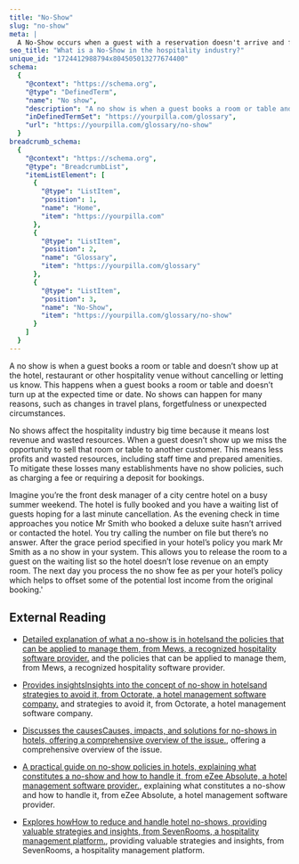```yaml
---
title: "No-Show"
slug: "no-show"
meta: |
  A No-Show occurs when a guest with a reservation doesn't arrive and fails to cancel. This leads to lost revenue as the room or table remains unoccupied.
seo_title: "What is a No-Show in the hospitality industry?"
unique_id: "1724412988794x804505013277674400"
schema:
  {
    "@context": "https://schema.org",
    "@type": "DefinedTerm",
    "name": "No show",
    "description": "A no show is when a guest books a room or table and doesn’t show up at the hotel, restaurant or other hospitality venue without cancelling or notifying in advance. No shows may occur due to changes in travel plans, forgetfulness, or unexpected circumstances.",
    "inDefinedTermSet": "https://yourpilla.com/glossary",
    "url": "https://yourpilla.com/glossary/no-show"
  }
breadcrumb_schema:
  {
    "@context": "https://schema.org",
    "@type": "BreadcrumbList",
    "itemListElement": [
      {
        "@type": "ListItem",
        "position": 1,
        "name": "Home",
        "item": "https://yourpilla.com"
      },
      {
        "@type": "ListItem",
        "position": 2,
        "name": "Glossary",
        "item": "https://yourpilla.com/glossary"
      },
      {
        "@type": "ListItem",
        "position": 3,
        "name": "No-Show",
        "item": "https://yourpilla.com/glossary/no-show"
      }
    ]
  }
---
```


A no show is when a guest books a room or table and doesn’t show up at the hotel, restaurant or other hospitality venue without cancelling or letting us know. This happens when a guest books a room or table and doesn’t turn up at the expected time or date. No shows can happen for many reasons, such as changes in travel plans, forgetfulness or unexpected circumstances.

No shows affect the hospitality industry big time because it means lost revenue and wasted resources. When a guest doesn’t show up we miss the opportunity to sell that room or table to another customer. This means less profits and wasted resources, including staff time and prepared amenities. To mitigate these losses many establishments have no show policies, such as charging a fee or requiring a deposit for bookings.

Imagine you’re the front desk manager of a city centre hotel on a busy summer weekend. The hotel is fully booked and you have a waiting list of guests hoping for a last minute cancellation. As the evening check in time approaches you notice Mr Smith who booked a deluxe suite hasn’t arrived or contacted the hotel. You try calling the number on file but there’s no answer. After the grace period specified in your hotel’s policy you mark Mr Smith as a no show in your system. This allows you to release the room to a guest on the waiting list so the hotel doesn’t lose revenue on an empty room. The next day you process the no show fee as per your hotel’s policy which helps to offset some of the potential lost income from the original booking.'

## External Reading

*   [Detailed explanation of what a no-show is in hotelsand the policies that can be applied to manage them, from Mews, a recognized hospitality software provider.](https://www.mews.com/en/blog/no-show-hotels) and the policies that can be applied to manage them, from Mews, a recognized hospitality software provider.
    
*   [Provides insightsInsights into the concept of no-show in hotelsand strategies to avoid it, from Octorate, a hotel management software company.](https://octorate.com/en/no-show-hotel/) and strategies to avoid it, from Octorate, a hotel management software company.
    
*   [Discusses the causesCauses, impacts, and solutions for no-shows in hotels, offering a comprehensive overview of the issue.](https://botshot.ai/resources/blog/no-show-in-hotel), offering a comprehensive overview of the issue.
    
*   [A practical guide on no-show policies in hotels, explaining what constitutes a no-show and how to handle it, from eZee Absolute, a hotel management software provider.](https://www.ezeeabsolute.com/blog/what-is-no-show-in-hotels-and-which-policies-to-apply/), explaining what constitutes a no-show and how to handle it, from eZee Absolute, a hotel management software provider.
    
*   [Explores howHow to reduce and handle hotel no-shows, providing valuable strategies and insights, from SevenRooms, a hospitality management platform.](https://sevenrooms.com/blog/reduce-handle-hotel-no-shows/), providing valuable strategies and insights, from SevenRooms, a hospitality management platform.